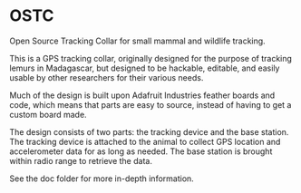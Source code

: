 # OSTC
Open Source Tracking Collar for small mammal and wildlife tracking.

This is a GPS tracking collar, originally designed for the purpose of tracking lemurs in Madagascar, but designed to be hackable, editable, and easily usable by other researchers for their various needs.

Much of the design is built upon Adafruit Industries feather boards and code, which means that parts are easy to source, instead of having to get a custom board made.

The design consists of two parts: the tracking device and the base station. The tracking device is attached to the animal to collect GPS location and accelerometer data for as long as needed. The base station is brought within radio range to retrieve the data.

See the doc folder for more in-depth information.
